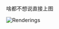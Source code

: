 啥都不想说直接上图

![Renderings](http://7xjwjf.com1.z0.glb.clouddn.com/gif/android/14400563484ubxt2pu_tuhaokuai_com_0x0.gif)  
